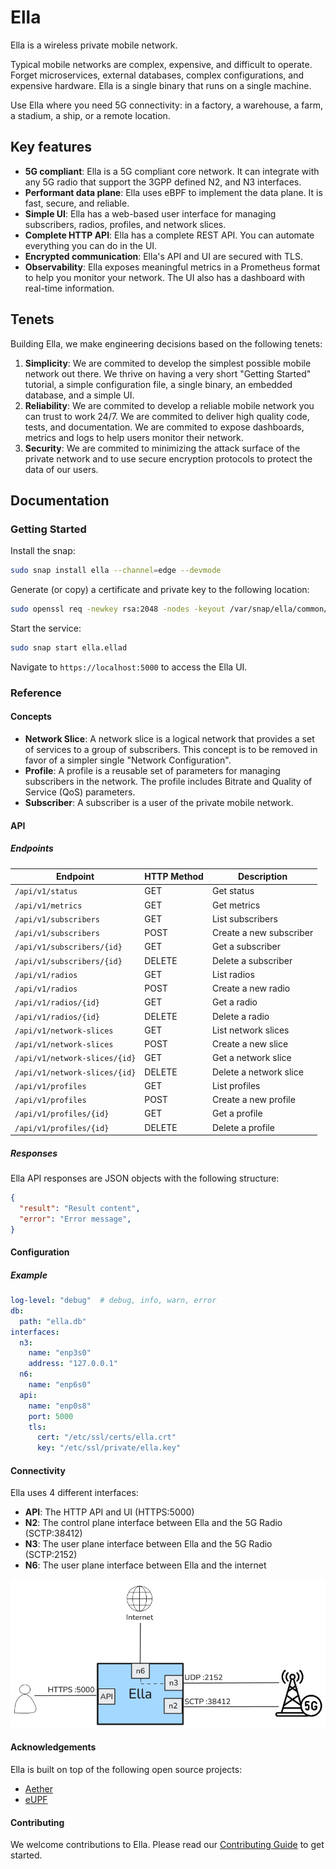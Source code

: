 # Ella

Ella is a wireless private mobile network.

Typical mobile networks are complex, expensive, and difficult to operate. Forget microservices, external databases, complex configurations, and expensive hardware. Ella is a single binary that runs on a single machine.

Use Ella where you need 5G connectivity: in a factory, a warehouse, a farm, a stadium, a ship, or a remote location.

## Key features

* **5G compliant**: Ella is a 5G compliant core network. It can integrate with any 5G radio that support the 3GPP defined N2, and N3 interfaces.
* **Performant data plane**: Ella uses eBPF to implement the data plane. It is fast, secure, and reliable.
* **Simple UI**: Ella has a web-based user interface for managing subscribers, radios, profiles, and network slices.
* **Complete HTTP API**: Ella has a complete REST API. You can automate everything you can do in the UI.
* **Encrypted communication**: Ella's API and UI are secured with TLS.
* **Observability**: Ella exposes meaningful metrics in a Prometheus format to help you monitor your network. The UI also has a dashboard with real-time information.

## Tenets

Building Ella, we make engineering decisions based on the following tenets:
1. **Simplicity**: We are commited to develop the simplest possible mobile network out there. We thrive on having a very short "Getting Started" tutorial, a simple configuration file, a single binary, an embedded database, and a simple UI.
2. **Reliability**: We are commited to develop a reliable mobile network you can trust to work 24/7. We are commited to deliver high quality code, tests, and documentation. We are commited to expose dashboards, metrics and logs to help users monitor their network.
3. **Security**: We are commited to minimizing the attack surface of the private network and to use secure encryption protocols to protect the data of our users.

## Documentation

### Getting Started

Install the snap:

```bash
sudo snap install ella --channel=edge --devmode
```

Generate (or copy) a certificate and private key to the following location:
```bash
sudo openssl req -newkey rsa:2048 -nodes -keyout /var/snap/ella/common/key.pem -x509 -days 1 -out /var/snap/ella/common/cert.pem -subj "/CN=example.com"
```

Start the service:
```bash
sudo snap start ella.ellad
```

Navigate to `https://localhost:5000` to access the Ella UI.

### Reference

#### Concepts

- **Network Slice**: A network slice is a logical network that provides a set of services to a group of subscribers. This concept is to be removed
in favor of a simpler single "Network Configuration".
- **Profile**: A profile is a reusable set of parameters for managing subscribers in the network. The profile includes Bitrate and Quality of Service (QoS) parameters.
- **Subscriber**: A subscriber is a user of the private mobile network.

#### API

##### Endpoints

| Endpoint                      | HTTP Method | Description             |
| ----------------------------- | ----------- | ----------------------- |
| `/api/v1/status`              | GET         | Get status              |
| `/api/v1/metrics`             | GET         | Get metrics             |
| `/api/v1/subscribers`         | GET         | List subscribers        |
| `/api/v1/subscribers`         | POST        | Create a new subscriber |
| `/api/v1/subscribers/{id}`    | GET         | Get a subscriber        |
| `/api/v1/subscribers/{id}`    | DELETE      | Delete a subscriber     |
| `/api/v1/radios`              | GET         | List radios             |
| `/api/v1/radios`              | POST        | Create a new radio      |
| `/api/v1/radios/{id}`         | GET         | Get a radio             |
| `/api/v1/radios/{id}`         | DELETE      | Delete a radio          |
| `/api/v1/network-slices`      | GET         | List network slices     |
| `/api/v1/network-slices`      | POST        | Create a new slice      |
| `/api/v1/network-slices/{id}` | GET         | Get a network slice     |
| `/api/v1/network-slices/{id}` | DELETE      | Delete a network slice  |
| `/api/v1/profiles`            | GET         | List profiles           |
| `/api/v1/profiles`            | POST        | Create a new profile    |
| `/api/v1/profiles/{id}`       | GET         | Get a profile           |
| `/api/v1/profiles/{id}`       | DELETE      | Delete a profile        |

##### Responses

Ella API responses are JSON objects with the following structure:

```json
{
  "result": "Result content",
  "error": "Error message",
}
```

#### Configuration

##### Example

```yaml
log-level: "debug"  # debug, info, warn, error
db:
  path: "ella.db"
interfaces: 
  n3: 
    name: "enp3s0"
    address: "127.0.0.1"
  n6:
    name: "enp6s0"
  api:
    name: "enp0s8"
    port: 5000
    tls:
      cert: "/etc/ssl/certs/ella.crt"
      key: "/etc/ssl/private/ella.key"
```

#### Connectivity

Ella uses 4 different interfaces:

- **API**: The HTTP API and UI (HTTPS:5000)
- **N2**: The control plane interface between Ella and the 5G Radio (SCTP:38412)
- **N3**: The user plane interface between Ella and the 5G Radio (SCTP:2152)
- **N6**: The user plane interface between Ella and the internet

![Connectivity](connectivity.png)

#### Acknowledgements

Ella is built on top of the following open source projects:
- [Aether](https://aetherproject.org/)
- [eUPF](https://github.com/edgecomllc/eupf)

#### Contributing

We welcome contributions to Ella. Please read our [Contributing Guide](CONTRIBUTING.md) to get started.
